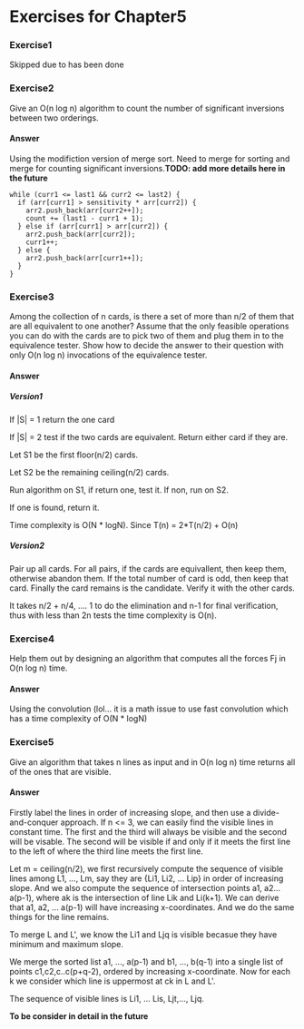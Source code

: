 # Exercises for Chapter5

### Exercise1
Skipped due to has been done

### Exercise2
Give an O(n log n) algorithm to count the number of significant inversions between two orderings.
#### Answer
Using the modifiction version of merge sort. Need to merge for sorting and merge for counting significant inversions.**TODO: add more details here in the future** 

    while (curr1 <= last1 && curr2 <= last2) {
      if (arr[curr1] > sensitivity * arr[curr2]) {
        arr2.push_back(arr[curr2++]);
        count += (last1 - curr1 + 1);
      } else if (arr[curr1] > arr[curr2]) {
        arr2.push_back(arr[curr2]);
        curr1++;
      } else {
        arr2.push_back(arr[curr1++]);
      }
    }

### Exercise3
Among the collection of n cards, is there a set of more than n/2 of them that are all equivalent to one another? Assume that the only feasible operations you can do with the cards are to pick two of them and plug them in to the equivalence tester. Show how to decide the answer to their question with only O(n log n) invocations of the equivalence tester.

#### Answer
##### Version1
If |S| = 1 return the one card

If |S| = 2 test if the two cards are equivalent. Return either card if they are.

Let S1 be the first floor(n/2) cards. 

Let S2 be the remaining ceiling(n/2) cards. 

Run algorithm on S1, if return one, test it. If non, run on S2.

If one is found, return it.

Time complexity is O(N * logN). Since T(n) = 2*T(n/2) + O(n)

##### Version2
Pair up all cards. For all pairs, if the cards are equivallent, then keep them, otherwise abandon them. If the total number of card is odd, then keep that card. Finally the card remains is the candidate. Verify it with the other cards.

It takes n/2 + n/4, .... 1 to do the elimination and n-1 for final verification, thus with less than 2n tests the time complexity is O(n).
 

### Exercise4
Help them out by designing an algorithm that computes all the forces Fj in O(n log n) time.

#### Answer
Using the convolution (lol... it is a math issue to use fast convolution which has a time complexity of O(N * logN)

### Exercise5
Give an algorithm that takes n lines as input and in O(n log n) time returns all of the ones that are visible.

#### Answer
Firstly label the lines in order of increasing slope, and then use a divide-and-conquer approach. If n <= 3, we can easily find the visible lines in constant time. The first and the third will always be visible and the second will be visable. The second will be visible if and only if it meets the first line to the left of where the third line meets the first line.

Let m = ceiling(n/2), we first recursively compute the sequence of visible lines among L1, ..., Lm, say they are {Li1, Li2, ... Lip} in order of increasing slope. And we also compute the sequence of intersection points a1, a2... a(p-1), where ak is the intersection of line Lik and Li(k+1). We can derive that a1, a2, ... a(p-1) will have increasing x-coordinates. And we do the same things for the line remains.

To merge L and L', we know the Li1 and Ljq is visible becasue they have minimum and maximum slope.

We merge the sorted list a1, ..., a(p-1) and b1, ..., b(q-1) into a single list of points c1,c2,c..c(p+q-2), ordered by increasing x-coordinate. Now for each k we consider which line is uppermost at ck in L and L'.

The sequence of visible lines is Li1, ... Lis, Ljt,..., Ljq.

**To be consider in detail in the future**